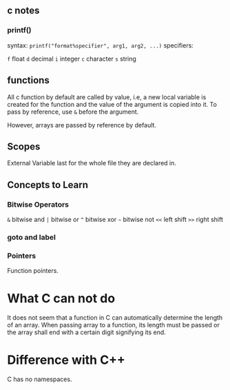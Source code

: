 c notes
-----

### printf()
syntax: `printf("format%specifier", arg1, arg2, ...)`
specifiers:

`f` float
`d` decimal
`i` integer
`c` character
`s` string

## functions

All c function by default are called by value, i.e, a new local variable is created for the function and the value of the argument is copied into it. To pass by reference, use `&` before the argument.

However, arrays are passed by reference by default.

## Scopes

External Variable last for the whole file they are declared in.

## Concepts to Learn

### Bitwise Operators

`&` bitwise and
`|` bitwise or
`^` bitwise xor
`~` bitwise not
`<<` left shift
`>>` right shift

### goto and label

### Pointers
Function pointers.

# What C can not do

It does not seem that a function in C can automatically determine the length of an array. When passing array to a function, its length must be passed or the array shall end with a certain digit signifying its end.

# Difference with C++

C has no namespaces.

